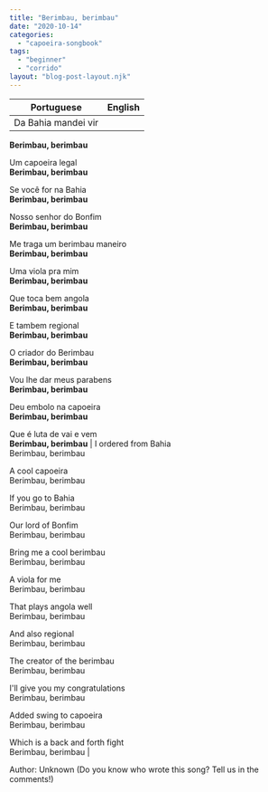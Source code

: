 ```yaml
---
title: "Berimbau, berimbau"
date: "2020-10-14"
categories: 
  - "capoeira-songbook"
tags: 
  - "beginner"
  - "corrido"
layout: "blog-post-layout.njk"
---
```


| Portuguese | English |
| --- | --- |
| Da Bahia mandei vir  
**Berimbau, berimbau**  
  
Um capoeira legal  
**Berimbau, berimbau**  
  
Se você for na Bahia  
**Berimbau, berimbau**  
  
Nosso senhor do Bonfim  
**Berimbau, berimbau**  
  
Me traga um berimbau maneiro  
**Berimbau, berimbau**  
  
Uma viola pra mim  
**Berimbau, berimbau**  
  
Que toca bem angola  
**Berimbau, berimbau**  
  
E tambem regional  
**Berimbau, berimbau**  
  
O criador do Berimbau  
**Berimbau, berimbau**  
  
Vou lhe dar meus parabens  
**Berimbau, berimbau**  
  
Deu embolo na capoeira  
**Berimbau, berimbau**  
  
Que é luta de vai e vem  
**Berimbau, berimbau** | I ordered from Bahia  
Berimbau, berimbau  
  
A cool capoeira  
Berimbau, berimbau  
  
If you go to Bahia  
Berimbau, berimbau  
  
Our lord of Bonfim  
Berimbau, berimbau  
  
Bring me a cool berimbau  
Berimbau, berimbau  
  
A viola for me  
Berimbau, berimbau  
  
That plays angola well  
Berimbau, berimbau  
  
And also regional  
Berimbau, berimbau  
  
The creator of the berimbau  
Berimbau, berimbau  
  
I'll give you my congratulations  
Berimbau, berimbau  
  
Added swing to capoeira  
Berimbau, berimbau  
  
Which is a back and forth fight  
Berimbau, berimbau |

<figcaption>

Author: Unknown (Do you know who wrote this song? Tell us in the comments!)

</figcaption>
